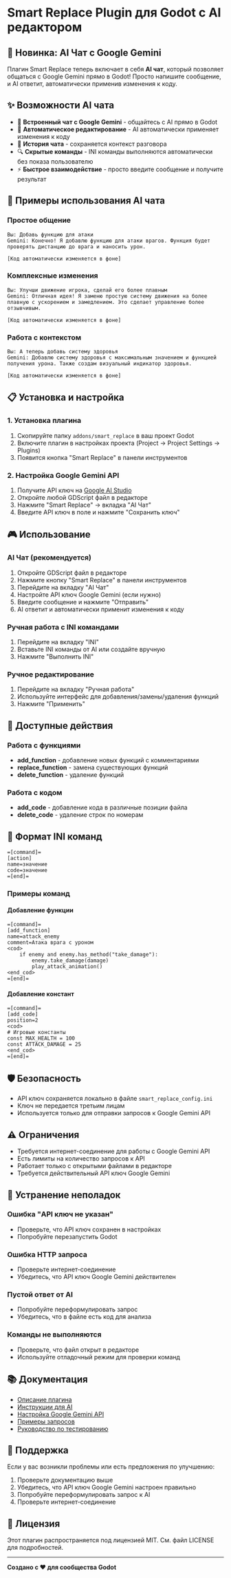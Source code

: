 # Smart Replace Plugin для Godot с AI редактором

## 🚀 Новинка: AI Чат с Google Gemini

Плагин Smart Replace теперь включает в себя **AI чат**, который позволяет общаться с Google Gemini прямо в Godot! Просто напишите сообщение, и AI ответит, автоматически применив изменения к коду.

## ✨ Возможности AI чата

- 🤖 **Встроенный чат с Google Gemini** - общайтесь с AI прямо в Godot
- 🔄 **Автоматическое редактирование** - AI автоматически применяет изменения к коду
- 💬 **История чата** - сохраняется контекст разговора
- 🔍 **Скрытые команды** - INI команды выполняются автоматически без показа пользователю
- ⚡ **Быстрое взаимодействие** - просто введите сообщение и получите результат

## 🎯 Примеры использования AI чата

### Простое общение
```
Вы: Добавь функцию для атаки
Gemini: Конечно! Я добавлю функцию для атаки врагов. Функция будет проверять дистанцию до врага и наносить урон.

[Код автоматически изменяется в фоне]
```

### Комплексные изменения
```
Вы: Улучши движение игрока, сделай его более плавным
Gemini: Отличная идея! Я заменю простую систему движения на более плавную с ускорением и замедлением. Это сделает управление более отзывчивым.

[Код автоматически изменяется в фоне]
```

### Работа с контекстом
```
Вы: А теперь добавь систему здоровья
Gemini: Добавлю систему здоровья с максимальным значением и функцией получения урона. Также создам визуальный индикатор здоровья.

[Код автоматически изменяется в фоне]
```

## 📋 Установка и настройка

### 1. Установка плагина
1. Скопируйте папку `addons/smart_replace` в ваш проект Godot
2. Включите плагин в настройках проекта (Project → Project Settings → Plugins)
3. Появится кнопка "Smart Replace" в панели инструментов

### 2. Настройка Google Gemini API
1. Получите API ключ на [Google AI Studio](https://makersuite.google.com/app/apikey)
2. Откройте любой GDScript файл в редакторе
3. Нажмите "Smart Replace" → вкладка "AI Чат"
4. Введите API ключ в поле и нажмите "Сохранить ключ"

## 🎮 Использование

### AI Чат (рекомендуется)
1. Откройте GDScript файл в редакторе
2. Нажмите кнопку "Smart Replace" в панели инструментов
3. Перейдите на вкладку "AI Чат"
4. Настройте API ключ Google Gemini (если нужно)
5. Введите сообщение и нажмите "Отправить"
6. AI ответит и автоматически применит изменения к коду

### Ручная работа с INI командами
1. Перейдите на вкладку "INI"
2. Вставьте INI команды от AI или создайте вручную
3. Нажмите "Выполнить INI"

### Ручное редактирование
1. Перейдите на вкладку "Ручная работа"
2. Используйте интерфейс для добавления/замены/удаления функций
3. Нажмите "Применить"

## 🔧 Доступные действия

### Работа с функциями
- **add_function** - добавление новых функций с комментариями
- **replace_function** - замена существующих функций
- **delete_function** - удаление функций

### Работа с кодом
- **add_code** - добавление кода в различные позиции файла
- **delete_code** - удаление строк по номерам

## 📝 Формат INI команд

```
=[command]=
[action]
name=значение
code=значение
=[end]=
```

### Примеры команд

#### Добавление функции
```
=[command]=
[add_function]
name=attack_enemy
comment=Атака врага с уроном
<cod>
    if enemy and enemy.has_method("take_damage"):
        enemy.take_damage(damage)
        play_attack_animation()
<end_cod>
=[end]=
```

#### Добавление констант
```
=[command]=
[add_code]
position=2
<cod>
# Игровые константы
const MAX_HEALTH = 100
const ATTACK_DAMAGE = 25
<end_cod>
=[end]=
```

## 🛡️ Безопасность

- API ключ сохраняется локально в файле `smart_replace_config.ini`
- Ключ не передается третьим лицам
- Используется только для отправки запросов к Google Gemini API

## ⚠️ Ограничения

- Требуется интернет-соединение для работы с Google Gemini API
- Есть лимиты на количество запросов к API
- Работает только с открытыми файлами в редакторе
- Требуется действительный API ключ Google Gemini

## 🐛 Устранение неполадок

### Ошибка "API ключ не указан"
- Проверьте, что API ключ сохранен в настройках
- Попробуйте перезапустить Godot

### Ошибка HTTP запроса
- Проверьте интернет-соединение
- Убедитесь, что API ключ Google Gemini действителен

### Пустой ответ от AI
- Попробуйте переформулировать запрос
- Убедитесь, что в файле есть код для анализа

### Команды не выполняются
- Проверьте, что файл открыт в редакторе
- Используйте отладочный режим для проверки команд

## 📚 Документация

- [Описание плагина](addons/smart_replace/plugin/PLUGIN_DESCRIPTION.md)
- [Инструкции для AI](addons/smart_replace/plugin/AI_INSTRUCTIONS.md)
- [Настройка Google Gemini API](addons/smart_replace/plugin/GEMINI_SETUP.md)
- [Примеры запросов](AI_EXAMPLES.md)
- [Руководство по тестированию](TESTING_GUIDE.md)

## 🤝 Поддержка

Если у вас возникли проблемы или есть предложения по улучшению:

1. Проверьте документацию выше
2. Убедитесь, что API ключ Google Gemini настроен правильно
3. Попробуйте переформулировать запрос к AI
4. Проверьте интернет-соединение

## 📄 Лицензия

Этот плагин распространяется под лицензией MIT. См. файл LICENSE для подробностей.

---

**Создано с ❤️ для сообщества Godot** 